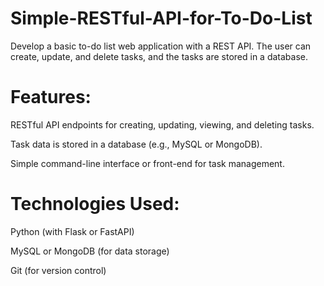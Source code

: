 # Simple-RESTful-API-for-To-Do-List
Develop a basic to-do list web application with a REST API. The user can create, update, and delete tasks, and the tasks are stored in a database.

# Features:

RESTful API endpoints for creating, updating, viewing, and deleting tasks.

Task data is stored in a database (e.g., MySQL or MongoDB).

Simple command-line interface or front-end for task management.

# Technologies Used:

Python (with Flask or FastAPI)

MySQL or MongoDB (for data storage)

Git (for version control)


